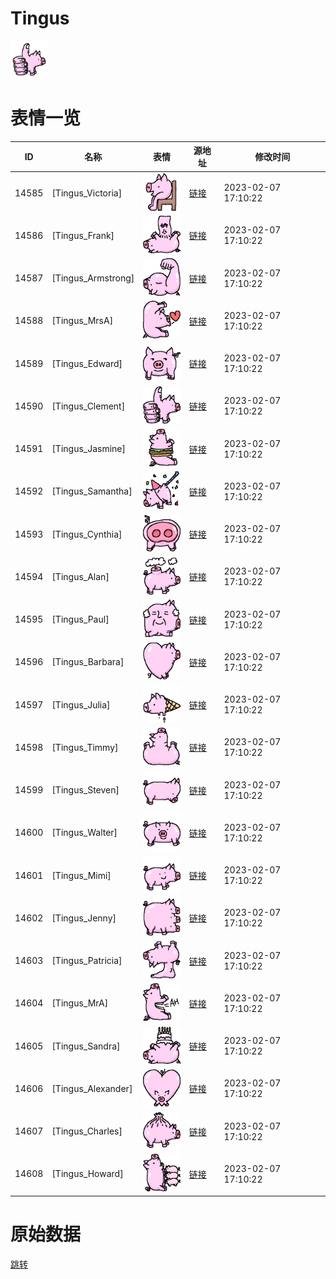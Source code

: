 # Tingus

<img src="./cover.png" height="60" alt="cover" />

# 表情一览

|ID|名称|表情|源地址|修改时间|
|----|----|----|----|----|
|14585|[Tingus_Victoria]|<img src="./pic/014585_%5BTingus_Victoria%5D.png" height="60" alt="Victoria"/>|[链接](https://i0.hdslb.com/bfs/garb/item/cc057913f9c75694cdb7b61b3e82dd705274f47c.png)|2023-02-07 17:10:22|
|14586|[Tingus_Frank]|<img src="./pic/014586_%5BTingus_Frank%5D.png" height="60" alt="Frank"/>|[链接](https://i0.hdslb.com/bfs/garb/item/e0944487d62c26d48cdf64eba84e008d0d14bb73.png)|2023-02-07 17:10:22|
|14587|[Tingus_Armstrong]|<img src="./pic/014587_%5BTingus_Armstrong%5D.png" height="60" alt="Armstrong"/>|[链接](https://i0.hdslb.com/bfs/garb/item/6a7b74a365aa7b3b8d23a5b1d0f8bd1152666ea5.png)|2023-02-07 17:10:22|
|14588|[Tingus_MrsA]|<img src="./pic/014588_%5BTingus_MrsA%5D.png" height="60" alt="MrsA"/>|[链接](https://i0.hdslb.com/bfs/garb/item/18d9b3f61d72f37694e422e1b26ecebb6c011a0e.png)|2023-02-07 17:10:22|
|14589|[Tingus_Edward]|<img src="./pic/014589_%5BTingus_Edward%5D.png" height="60" alt="Edward"/>|[链接](https://i0.hdslb.com/bfs/garb/item/97f679da1659ca75ba4a7cc2ca183f5acadf5ba1.png)|2023-02-07 17:10:22|
|14590|[Tingus_Clement]|<img src="./pic/014590_%5BTingus_Clement%5D.png" height="60" alt="Clement"/>|[链接](https://i0.hdslb.com/bfs/garb/item/e4c9b1779f3f9ae1ac90be7624e970f38b2ce26c.png)|2023-02-07 17:10:22|
|14591|[Tingus_Jasmine]|<img src="./pic/014591_%5BTingus_Jasmine%5D.png" height="60" alt="Jasmine"/>|[链接](https://i0.hdslb.com/bfs/garb/item/6d109bea745e7ae6a290d4b94a3e5ffb78c468bd.png)|2023-02-07 17:10:22|
|14592|[Tingus_Samantha]|<img src="./pic/014592_%5BTingus_Samantha%5D.png" height="60" alt="Samantha"/>|[链接](https://i0.hdslb.com/bfs/garb/item/d32df8cd1010f671a66db77572b01f97bbc2ef00.png)|2023-02-07 17:10:22|
|14593|[Tingus_Cynthia]|<img src="./pic/014593_%5BTingus_Cynthia%5D.png" height="60" alt="Cynthia"/>|[链接](https://i0.hdslb.com/bfs/garb/item/2c505e9ca3429f6d03a5c58e23d0aa5adbf76194.png)|2023-02-07 17:10:22|
|14594|[Tingus_Alan]|<img src="./pic/014594_%5BTingus_Alan%5D.png" height="60" alt="Alan"/>|[链接](https://i0.hdslb.com/bfs/garb/item/7e43f850d5cea56193c24463f83bbc1ee1b27a95.png)|2023-02-07 17:10:22|
|14595|[Tingus_Paul]|<img src="./pic/014595_%5BTingus_Paul%5D.png" height="60" alt="Paul"/>|[链接](https://i0.hdslb.com/bfs/garb/item/cda0c57ddaa39565980834920b08038931077a8d.png)|2023-02-07 17:10:22|
|14596|[Tingus_Barbara]|<img src="./pic/014596_%5BTingus_Barbara%5D.png" height="60" alt="Barbara"/>|[链接](https://i0.hdslb.com/bfs/garb/item/d0466dc3ce9a8f3b52bbcc7443b65b61f8eefe66.png)|2023-02-07 17:10:22|
|14597|[Tingus_Julia]|<img src="./pic/014597_%5BTingus_Julia%5D.png" height="60" alt="Julia"/>|[链接](https://i0.hdslb.com/bfs/garb/item/edfb5b5002dfa11aa4fc694c8f2778fc79d50e69.png)|2023-02-07 17:10:22|
|14598|[Tingus_Timmy]|<img src="./pic/014598_%5BTingus_Timmy%5D.png" height="60" alt="Timmy"/>|[链接](https://i0.hdslb.com/bfs/garb/item/5568d59eca0876cea96f76a8b552c5b6c687ede7.png)|2023-02-07 17:10:22|
|14599|[Tingus_Steven]|<img src="./pic/014599_%5BTingus_Steven%5D.png" height="60" alt="Steven"/>|[链接](https://i0.hdslb.com/bfs/garb/item/04ad67f83f18a5676a669c23d653227e5f757c95.png)|2023-02-07 17:10:22|
|14600|[Tingus_Walter]|<img src="./pic/014600_%5BTingus_Walter%5D.png" height="60" alt="Walter"/>|[链接](https://i0.hdslb.com/bfs/garb/item/7ea801f7603db26303dd397f9298e10ca077695e.png)|2023-02-07 17:10:22|
|14601|[Tingus_Mimi]|<img src="./pic/014601_%5BTingus_Mimi%5D.png" height="60" alt="Mimi"/>|[链接](https://i0.hdslb.com/bfs/garb/item/daf17d3d38f38936f5ea9a8346dac2bc64935bcd.png)|2023-02-07 17:10:22|
|14602|[Tingus_Jenny]|<img src="./pic/014602_%5BTingus_Jenny%5D.png" height="60" alt="Jenny"/>|[链接](https://i0.hdslb.com/bfs/garb/item/2b443b058502b2886c7a1428510acfaf08863eb7.png)|2023-02-07 17:10:22|
|14603|[Tingus_Patricia]|<img src="./pic/014603_%5BTingus_Patricia%5D.png" height="60" alt="Patricia"/>|[链接](https://i0.hdslb.com/bfs/garb/item/87a3b42b67fcddc48d9eb272837e3163394c3431.png)|2023-02-07 17:10:22|
|14604|[Tingus_MrA]|<img src="./pic/014604_%5BTingus_MrA%5D.png" height="60" alt="MrA"/>|[链接](https://i0.hdslb.com/bfs/garb/item/7a3415bd34ce7d8e3b5e64b53cc802fb6f413fcf.png)|2023-02-07 17:10:22|
|14605|[Tingus_Sandra]|<img src="./pic/014605_%5BTingus_Sandra%5D.png" height="60" alt="Sandra"/>|[链接](https://i0.hdslb.com/bfs/garb/item/1487842dcc707fabc55251035c9dd4bf84a75dc1.png)|2023-02-07 17:10:22|
|14606|[Tingus_Alexander]|<img src="./pic/014606_%5BTingus_Alexander%5D.png" height="60" alt="Alexander"/>|[链接](https://i0.hdslb.com/bfs/garb/item/a0ac7eae07c4efc47e4f9fd64db651854f3a0eb1.png)|2023-02-07 17:10:22|
|14607|[Tingus_Charles]|<img src="./pic/014607_%5BTingus_Charles%5D.png" height="60" alt="Charles"/>|[链接](https://i0.hdslb.com/bfs/garb/item/39828b2c06274e3f80e004ea784ea4a1ae10261d.png)|2023-02-07 17:10:22|
|14608|[Tingus_Howard]|<img src="./pic/014608_%5BTingus_Howard%5D.png" height="60" alt="Howard"/>|[链接](https://i0.hdslb.com/bfs/garb/item/8ffe5527086317d9a8e022c974471584d3c861fe.png)|2023-02-07 17:10:22|

# 原始数据

[跳转](./raw.json)

